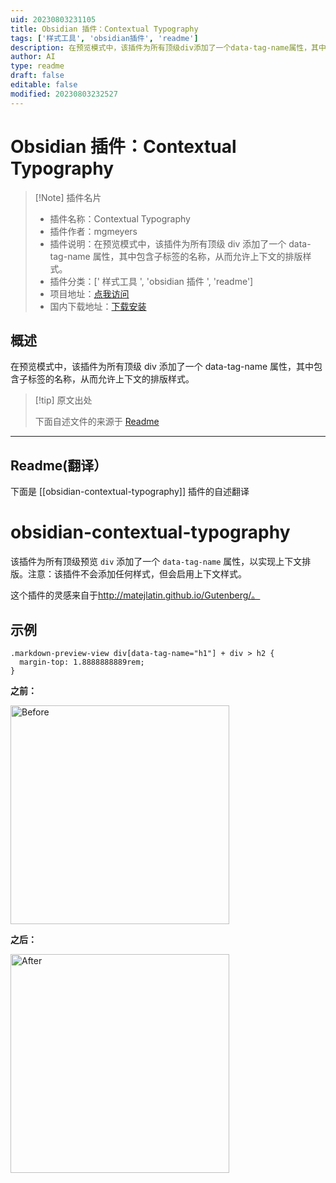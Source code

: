 ```yaml
---
uid: 20230803231105
title: Obsidian 插件：Contextual Typography
tags: ['样式工具', 'obsidian插件', 'readme']
description: 在预览模式中，该插件为所有顶级div添加了一个data-tag-name属性，其中包含子标签的名称，从而允许上下文的排版样式。
author: AI
type: readme
draft: false
editable: false
modified: 20230803232527
---
```


# Obsidian 插件：Contextual Typography

> [!Note] 插件名片
> - 插件名称：Contextual Typography
> - 插件作者：mgmeyers
> - 插件说明：在预览模式中，该插件为所有顶级 div 添加了一个 data-tag-name 属性，其中包含子标签的名称，从而允许上下文的排版样式。
> - 插件分类：[' 样式工具 ', 'obsidian 插件 ', 'readme']
> - 项目地址：[点我访问](https://github.com/mgmeyers/obsidian-contextual-typography)
> - 国内下载地址：[下载安装](https://pkmer.cn/products/plugin/pluginMarket/?obsidian-contextual-typography)

## 概述

在预览模式中，该插件为所有顶级 div 添加了一个 data-tag-name 属性，其中包含子标签的名称，从而允许上下文的排版样式。

> [!tip] 原文出处
>
>下面自述文件的来源于 [Readme](https://ghproxy.net/https://raw.githubusercontent.com/mgmeyers/obsidian-contextual-typography/main/README.md)
>

---

## Readme(翻译）

下面是 [[obsidian-contextual-typography]] 插件的自述翻译

# obsidian-contextual-typography

该插件为所有顶级预览 `div` 添加了一个 `data-tag-name` 属性，以实现上下文排版。注意：该插件不会添加任何样式，但会启用上下文样式。

这个插件的灵感来自于<http://matejlatin.github.io/Gutenberg/。>

## 示例

```
.markdown-preview-view div[data-tag-name="h1"] + div > h2 {
  margin-top: 1.8888888889rem;
}
```

**之前：**

<img src="https://github.com/mgmeyers/obsidian-contextual-typography/raw/main/images/before.png" alt="Before" width="350" />

**之后：**

<img src="https://github.com/mgmeyers/obsidian-contextual-typography/raw/main/images/after.png" alt="After" width="350" />



